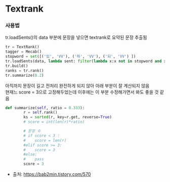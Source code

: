# Textrank

### 사용법
tr.loadSents()의 data 부분에 문장을 넣으면 textrank로 요약된 문장 추출됨

``` python
tr = TextRank()
tagger = Mecab()
stopword = set([('있', 'VV'), ('하', 'VV'), ('되', 'VV') ])
tr.loadSents(data, lambda sent: filter(lambda x:x not in stopword and x[1] in ('NNG', 'NNP', 'VV', 'VA'), tagger.pos(sent)))
tr.build()
ranks = tr.rank()
tr.summarize(0.2)
```

아직까지 문장이 길고 전처리 완전하게 되지 않아 아래 부분이 잘 계산되지 않음  
현재느 score = 3으로 고정해두었는데 이후에는 이 부분 수정해가면서 봐도 좋을 것 같음
``` python
def summarize(self, ratio = 0.333):
        r = self.rank()
        ks = sorted(r, key=r.get, reverse=True)
        # score = int(len(r)*ratio)

        # 문장 수
        # if score < 3 : 
        #    score = len(r) 
        #elif score >= 3:
        #    score = 3
        #else:
        #    pass
        score = 3
```

* 출처: https://bab2min.tistory.com/570
